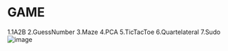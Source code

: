 # GAME
1.1A2B
2.GuessNumber
3.Maze
4.PCA
5.TicTacToe
6.Quartelateral
7.Sudo
![image](https://github.com/YuchengQB/-/blob/main/Sudo.PNG?raw=true)
